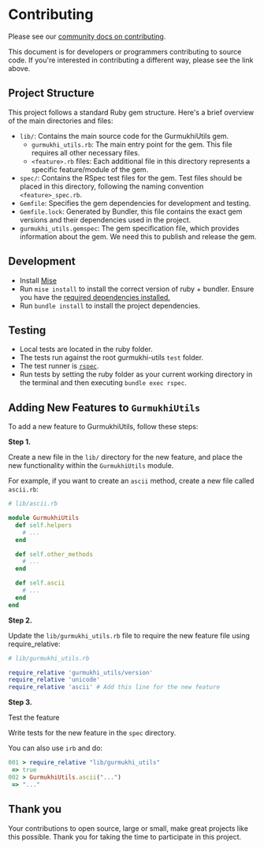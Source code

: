 # Contributing

Please see our [community docs on contributing](https://shabados.com/docs/community/contributing).

This document is for developers or programmers contributing to source code. If you're interested in contributing a different way, please see the link above.

## Project Structure

This project follows a standard Ruby gem structure. Here's a brief overview of the main directories and files:

- `lib/`: Contains the main source code for the GurmukhiUtils gem.
  - `gurmukhi_utils.rb`: The main entry point for the gem. This file requires all other necessary files.
  - `<feature>.rb` files: Each additional file in this directory represents a specific feature/module of the gem.
- `spec/`: Contains the RSpec test files for the gem. Test files should be placed in this directory, following the naming convention `<feature>_spec.rb`.
- `Gemfile`: Specifies the gem dependencies for development and testing.
- `Gemfile.lock`: Generated by Bundler, this file contains the exact gem versions and their dependencies used in the project.
- `gurmukhi_utils.gemspec`: The gem specification file, which provides information about the gem. We need this to publish and release the gem.

## Development

- Install [Mise](https://mise.jdx.dev/)
- Run `mise install` to install the correct version of ruby + bundler. Ensure you have the [required dependencies installed.](https://github.com/rbenv/ruby-build/wiki#suggested-build-environment)
- Run `bundle install` to install the project dependencies.

## Testing

- Local tests are located in the ruby folder.
- The tests run against the root gurmukhi-utils `test` folder.
- The test runner is [`rspec`](https://rspec.info/).
- Run tests by setting the ruby folder as your current working directory in the terminal and then executing `bundle exec rspec`.

## Adding New Features to `GurmukhiUtils`

To add a new feature to GurmukhiUtils, follow these steps:

**Step 1.**

Create a new file in the `lib/` directory for the new feature, and place the new functionality within the `GurmukhiUtils` module.

For example, if you want to create an `ascii` method, create a new file called `ascii.rb`:

```ruby
# lib/ascii.rb

module GurmukhiUtils
  def self.helpers
    # ...
  end

  def self.other_methods
    # ...
  end

  def self.ascii
    # ...
  end
end
```

**Step 2.**

Update the `lib/gurmukhi_utils.rb` file to require the new feature file using require_relative:

```ruby
# lib/gurmukhi_utils.rb

require_relative 'gurmukhi_utils/version'
require_relative 'unicode'
require_relative 'ascii' # Add this line for the new feature
```

**Step 3.**

Test the feature

Write tests for the new feature in the `spec` directory.

You can also use `irb` and do:

```ruby
001 > require_relative "lib/gurmukhi_utils"
 => true
002 > GurmukhiUtils.ascii("...")
 => "..."
```

## Thank you

Your contributions to open source, large or small, make great projects like this possible. Thank you for taking the time to participate in this project.
